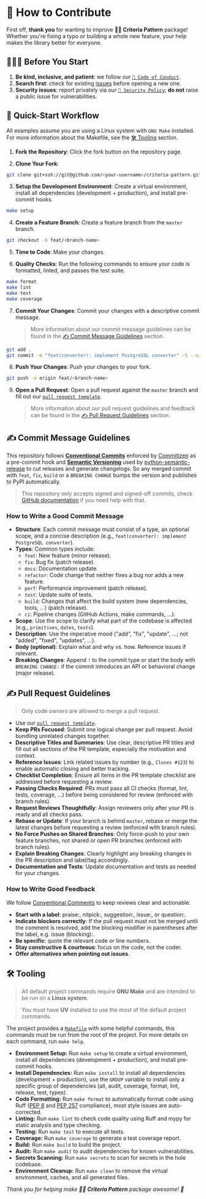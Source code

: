 # 🤝 How to Contribute

First off, **thank you** for wanting to improve **🤏🏻 Criteria Pattern** package! Whether you're fixing a typo or building a whole new feature, your help makes the library better for everyone.

## 🏃🏻‍➡️ Before You Start

1. **Be kind, inclusive, and patient**: we follow our [`🧭 Code of Conduct`](https://github.com/adriamontoto/criteria-pattern/blob/master/.github/CODE_OF_CONDUCT.md).
2. **Search first**: check for existing [issues](https://github.com/adriamontoto/criteria-pattern/issues) before opening a new one.
3. **Security issues**: report privately via our [`🔐 Security Policy`](https://github.com/adriamontoto/criteria-pattern/blob/master/.github/SECURITY.md); **do not** raise a public issue for vulnerabilities.

## 🚀 Quick-Start Workflow

All examples assume you are using a Linux system with `GNU Make` installed. For more information about the Makefile, see the [🛠️ Tooling](#tooling) section.

1. **Fork the Repository**: Click the fork button on the repository page.

2. **Clone Your Fork**:

```bash
git clone git+ssh://git@github.com/<your-username>/criteria-pattern.git
```

3. **Setup the Development Environment**: Create a virtual environment, install all dependencies (development + production), and install pre-commit hooks.

```bash
make setup
```

4. **Create a Feature Branch**: Create a feature branch from the `master` branch.

```bash
git checkout -b feat/<branch-name>
```

5. **Time to Code**: Make your changes.

6. **Quality Checks**: Run the following commands to ensure your code is formatted, linted, and passes the test suite.

```bash
make format
make lint
make test
make coverage
```

7. **Commit Your Changes**: Commit your changes with a descriptive commit message.
   > More information about our commit message guidelines can be found in the [✍️ Commit Message Guidelines](#commit-message-guidelines) section.

```bash
git add .
git commit -m "feat(converter): implement PostgreSQL converter" -S --signoff  # we only accept signed and signed-off commits
```

8. **Push Your Changes**: Push your changes to your fork.

```bash
git push -u origin feat/<branch-name>
```

9. **Open a Pull Request**: Open a pull request against the `master` branch and fill out our [`pull request template`](https://github.com/adriamontoto/criteria-pattern/blob/master/.github/pull_request_template.md).
   > More information about our pull request guidelines and feedback can be found in the [✍️ Pull Request Guidelines](#pull-request-guidelines) section.

<a name="commit-message-guidelines"></a>

## ✍️ Commit Message Guidelines

This repository follows **[Conventional Commits](https://www.conventionalcommits.org)** enforced by [Commitizen](https://commitizen-tools.github.io) as a pre-commit hook and **[Semantic Versioning](https://semver.org)** used by [python-semantic-release](https://python-semantic-release.readthedocs.io) to cut releases and generate changelogs. So any merged commit with `feat`, `fix`, `build` or a `BREAKING CHANGE` bumps the version and publishes to PyPI automatically.

> This repository only accepts signed and signed-off commits, check [GitHub documentation](https://docs.github.com/en/authentication/managing-commit-signature-verification/signing-commits) if you need help with that.

### How to Write a Good Commit Message

- **Structure**: Each commit message must consist of a type, an optional scope, and a concise description (e.g., `feat(converter): implement PostgreSQL converter`).
- **Types**: Common types include:
  - `feat`: New feature (minor release).
  - `fix`: Bug fix (patch release).
  - `docs`: Documentation update.
  - `refactor`: Code change that neither fixes a bug nor adds a new feature.
  - `perf`: Performance improvement (patch release).
  - `test`: Update suite of tests.
  - `build`: Changes that affect the build system (new dependencies, tools, ...) (patch release).
  - `ci`: Pipeline changes (GitHub Actions, make commands, ...).
- **Scope**: Use the scope to clarify what part of the codebase is affected (e.g., `primitives`, `dates`, `tests`).
- **Description**: Use the imperative mood ("add", "fix", "update", ...; not "added", "fixed", "updates", ...).
- **Body (optional)**: Explain what and why vs. how. Reference issues if relevant.
- **Breaking Changes**: Append `!` to the commit type or start the body with `BREAKING CHANGE:` if the commit introduces an API or behavioral change (major release).

<a name="pull-request-guidelines"></a>

## ✍️ Pull Request Guidelines

> Only code owners are allowed to merge a pull request.

- Use our [`pull request template`](https://github.com/adriamontoto/criteria-pattern/blob/master/.github/pull_request_template.md).
- **Keep PRs Focused**: Submit one logical change per pull request. Avoid bundling unrelated changes together.
- **Descriptive Titles and Summaries**: Use clear, descriptive PR titles and fill out all sections of the PR template, especially the motivation and context.
- **Reference Issues**: Link related issues by number (e.g., `Closes #123`) to enable automatic closing and better tracking.
- **Checklist Completion**: Ensure all items in the PR template checklist are addressed before requesting a review.
- **Passing Checks Required**: PRs must pass all CI checks (format, lint, tests, coverage, ...) before being considered for review (enforced with branch rules).
- **Request Reviews Thoughtfully**: Assign reviewers only after your PR is ready and all checks pass.
- **Rebase or Update**: If your branch is behind `master`, rebase or merge the latest changes before requesting a review (enforced with branch rules).
- **No Force Pushes on Shared Branches**: Only force-push to your own feature branches, not shared or open PR branches (enforced with branch rules).
- **Explain Breaking Changes**: Clearly highlight any breaking changes in the PR description and label/tag accordingly.
- **Documentation and Tests**: Update documentation and tests as needed for your changes.

### How to Write Good Feedback

We follow [Conventional Comments](https://conventionalcomments.org) to keep reviews clear and actionable.

- **Start with a label**: praise:, nitpick:, suggestion:, issue:, or question:.
- **Indicate blockers correctly**: If the pull request must not be merged until the comment is resolved, add the blocking modifier in parentheses after the label, e.g. issue (blocking):.
- **Be specific**: quote the relevant code or line numbers.
- **Stay constructive & courteous**: focus on the code, not the coder.
- **Offer alternatives when pointing out issues**.

<a name="tooling"></a>

## 🛠️ Tooling

> All default project commands require **GNU Make** and are intended to be run on a **Linux system**.

> You must have **UV** installed to use the most of the default project commands.

The project provides a [`Makefile`](https://github.com/adriamontoto/criteria-pattern/blob/master/Makefile) with some helpful commands, this commands must be run from the root of the project. For more details on each command, run `make help`.

- **Environment Setup:** Run `make setup` to create a virtual environment, install all dependencies (development + production), and install pre-commit hooks.
- **Install Dependencies:** Run `make install` to install all dependencies (development + production), use the `GROUP` variable to install only a specific group of dependencies (all, audit, coverage, format, lint, release, test, types).
- **Code Formatting:** Run `make format` to automatically format code using Ruff ([PEP 8](https://peps.python.org/pep-0008) and [PEP 257](https://peps.python.org/pep-0257) compliance), most style issues are auto-corrected.
- **Linting:** Run `make lint` to check code quality using Ruff and mypy for static analysis and type checking.
- **Testing:** Run `make test` to execute all tests.
- **Coverage:** Run `make coverage` to generate a test coverage report.
- **Build:** Run `make build` to build the project.
- **Audit:** Run `make audit` to audit dependencies for known vulnerabilities.
- **Secrets Scanning:** Run `make secrets` to scan for secrets in the hole codebase.
- **Environment Cleanup:** Run `make clean` to remove the virtual environment, caches, and all generated files.

_Thank you for helping make **🤏🏻 Criteria Pattern** package awesome! 🌟_
